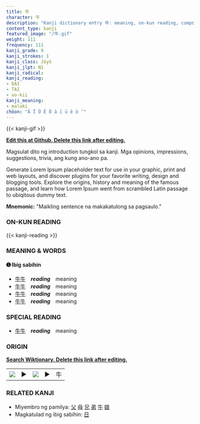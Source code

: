 ```yaml
---
title: 牛
character: 牛
description: "Kanji dictionary entry 牛: meaning, on-kun reading, compounds, origin, related kanji"
content_type: kanji
featured_image: "/牛.gif"
weight: 111
frequency: 111
kanji_grade: 9
kanji_strokes: 1
kanji_class: Jōyō
kanji_jlpt: N1
kanji_radical: 
kanji_reading: 
- DAI
- TAI
- oo-kii
kanji_meaning:
- malaki
chōon: "Ā Ī Ū Ē Ō ā ī ū ē ō ’"
---
```

[//]: # (Don't edit the line below. Kanji animated GIF code is automatically generated.)
{{< kanji-gif >}}

[//]: # (Edit below this line.)

**[Edit this at Github. Delete this link after editing.](https://github.com/tim0g/tim/tree/main/content/kanji/牛/index.md)**

Magsulat dito ng introduction tungkol sa kanji. Mga opinions, impressions, suggestions, trivia, ang kung ano-ano pa.

Generate Lorem Ipsum placeholder text for use in your graphic, print and web layouts, and discover plugins for your favorite writing, design and blogging tools. Explore the origins, history and meaning of the famous passage, and learn how Lorem Ipsum went from scrambled Latin passage to ubiqitous dummy text.
 
**Mnemonic:** "Maikling sentence na makakatulong sa pagsaulo."

### ON-KUN READING

[//]: # (Don't edit the line below. ON-KUN READING code is automatically generated.)
{{< kanji-reading >}}

### MEANING & WORDS

#### ➊ **Ibig sabihin**
  - [牛](../牛)[牛](../牛)　***reading***　meaning
  - [牛](../牛)[牛](../牛)　***reading***　meaning
  - [牛](../牛)[牛](../牛)　***reading***　meaning
  - [牛](../牛)[牛](../牛)　***reading***　meaning

### SPECIAL READING
  - [牛](../牛)[牛](../牛)　***reading***　meaning

### ORIGIN

**[Search Wiktionary. Delete this link after editing.](https://wiktionary.org/wiki/牛)**
<table class="kanji-table"><tr><td>
<img src="60px-牛-bronze.svg.png">
</td><td>▶</td><td>
<img src="60px-牛-oracle.svg.png">
</td><td>▶</td>
<td class="kanji-origin">牛</td>
</tr></table>

### RELATED KANJI
- Miyembro ng pamilya: [父](../父) [母](../母) [兄](../兄) [弟](../弟) [牛](../牛) [娘](../娘)
- Magkatulad ng ibig sabihin: [日](../日)
